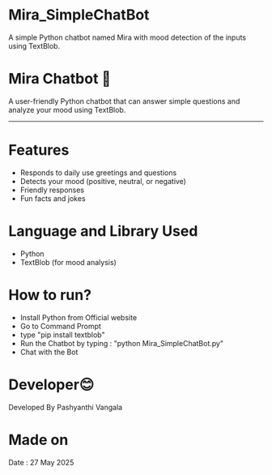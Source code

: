 # Mira_SimpleChatBot
A simple Python chatbot named Mira with mood detection of the inputs using TextBlob.

# Mira Chatbot 🌸

A user-friendly Python chatbot that can answer simple questions and analyze your mood using TextBlob.

------------------------------------------------------------------------------------------------------------------------------

# Features
- Responds to daily use greetings and questions
- Detects your mood (positive, neutral, or negative)
- Friendly responses
- Fun facts and jokes

# Language and Library Used
- Python
- TextBlob (for mood analysis)

# How to run?
- Install Python from Official website
- Go to Command Prompt
- type "pip install textblob"
- Run the Chatbot by typing : "python Mira_SimpleChatBot.py"
- Chat with the Bot
  
# Developer😊
  Developed By Pashyanthi Vangala 
  
# Made on 
  Date : 27 May 2025
 
